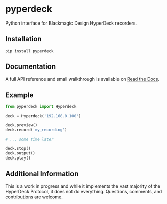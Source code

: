 # pyperdeck
Python interface for Blackmagic Design HyperDeck recorders.

## Installation
```
pip install pyperdeck
```

## Documentation
A full API reference and small walkthrough is available on [Read the Docs](http://pyperdeck.readthedocs.io/).

## Example
```python
from pyperdeck import Hyperdeck

deck = Hyperdeck('192.168.0.100')

deck.preview()
deck.record('my_recording')

# ... some time later

deck.stop()
deck.output()
deck.play()
```

## Additional Information
This is a work in progress and while it implements the vast majority of the HyperDeck Protocol, it does not do everything.  Questions, comments, and contributions are welcome.